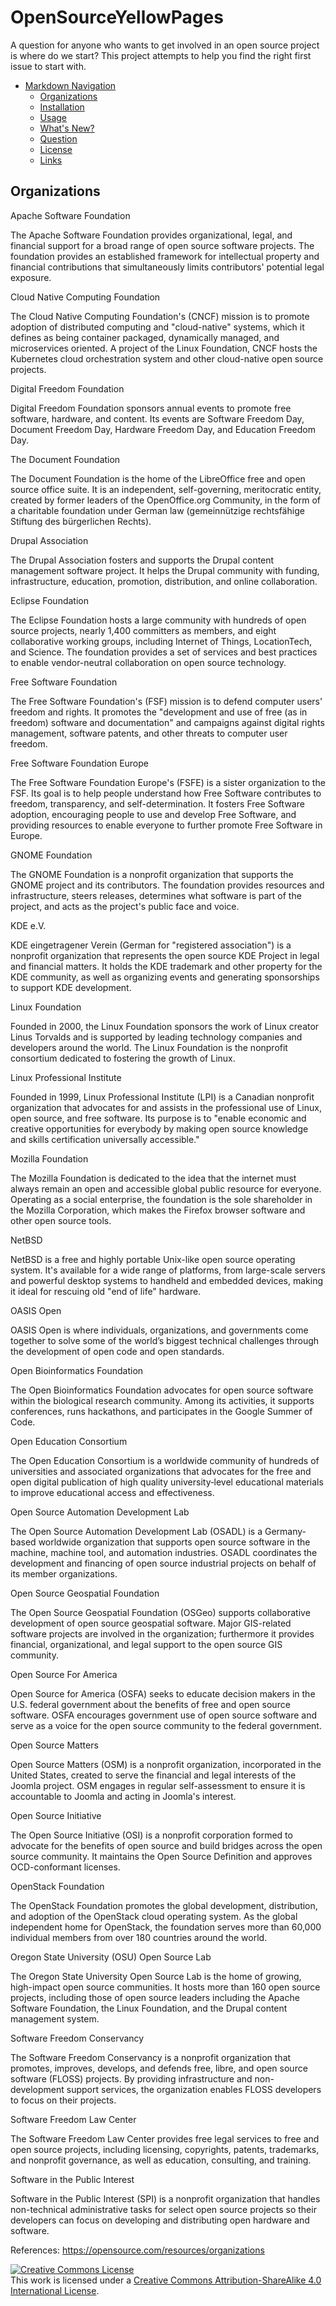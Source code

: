 # OpenSourceYellowPages
A question for anyone who wants to get involved in an open source project is where do we start? This project attempts to help you find the right first issue to start with.

- [Markdown Navigation](#markdown-navigation)
    - [Organizations](#organizations)
    - [Installation](#installation)
    - [Usage](#usage)
    - [What's New?](#whats-new)
    - [Question](#question)
    - [License](#license)
    - [Links](#links)


## Organizations
Apache Software Foundation

The Apache Software Foundation provides organizational, legal, and financial support for a broad range of open source software projects. The foundation provides an established framework for intellectual property and financial contributions that simultaneously limits contributors' potential legal exposure.

Cloud Native Computing Foundation

The Cloud Native Computing Foundation's (CNCF) mission is to promote adoption of distributed computing and "cloud-native" systems, which it defines as being container packaged, dynamically managed, and microservices oriented. A project of the Linux Foundation, CNCF hosts the Kubernetes cloud orchestration system and other cloud-native open source projects.

Digital Freedom Foundation

Digital Freedom Foundation sponsors annual events to promote free software, hardware, and content. Its events are Software Freedom Day, Document Freedom Day, Hardware Freedom Day, and Education Freedom Day.

The Document Foundation

The Document Foundation is the home of the LibreOffice free and open source office suite. It is an independent, self-governing, meritocratic entity, created by former leaders of the OpenOffice.org Community, in the form of a charitable foundation under German law (gemeinnützige rechtsfähige Stiftung des bürgerlichen Rechts).

Drupal Association

The Drupal Association fosters and supports the Drupal content management software project. It helps the Drupal community with funding, infrastructure, education, promotion, distribution, and online collaboration.

Eclipse Foundation

The Eclipse Foundation hosts a large community with hundreds of open source projects, nearly 1,400 committers as members, and eight collaborative working groups, including Internet of Things, LocationTech, and Science. The foundation provides a set of services and best practices to enable vendor-neutral collaboration on open source technology.

Free Software Foundation

The Free Software Foundation's (FSF) mission is to defend computer users' freedom and rights. It promotes the "development and use of free (as in freedom) software and documentation" and campaigns against digital rights management, software patents, and other threats to computer user freedom.

Free Software Foundation Europe

The Free Software Foundation Europe's (FSFE) is a sister organization to the FSF. Its goal is to help people understand how Free Software contributes to freedom, transparency, and self-determination. It fosters Free Software adoption, encouraging people to use and develop Free Software, and providing resources to enable everyone to further promote Free Software in Europe.

GNOME Foundation

The GNOME Foundation is a nonprofit organization that supports the GNOME project and its contributors. The foundation provides resources and infrastructure, steers releases, determines what software is part of the project, and acts as the project's public face and voice.

KDE e.V.

KDE eingetragener Verein (German for "registered association") is a nonprofit organization that represents the open source KDE Project in legal and financial matters. It holds the KDE trademark and other property for the KDE community, as well as organizing events and generating sponsorships to support KDE development.

Linux Foundation

Founded in 2000, the Linux Foundation sponsors the work of Linux creator Linus Torvalds and is supported by leading technology companies and developers around the world. The Linux Foundation is the nonprofit consortium dedicated to fostering the growth of Linux.

Linux Professional Institute

Founded in 1999, Linux Professional Institute (LPI) is a Canadian nonprofit organization that advocates for and assists in the professional use of Linux, open source, and free software. Its purpose is to "enable economic and creative opportunities for everybody by making open source knowledge and skills certification universally accessible."

Mozilla Foundation

The Mozilla Foundation is dedicated to the idea that the internet must always remain an open and accessible global public resource for everyone. Operating as a social enterprise, the foundation is the sole shareholder in the Mozilla Corporation, which makes the Firefox browser software and other open source tools.

NetBSD

NetBSD is a free and highly portable Unix-like open source operating system. It's available for a wide range of platforms, from large-scale servers and powerful desktop systems to handheld and embedded devices, making it ideal for rescuing old "end of life" hardware.

OASIS Open

OASIS Open is where individuals, organizations, and governments come together to solve some of the world’s biggest technical challenges through the development of open code and open standards.

Open Bioinformatics Foundation

The Open Bioinformatics Foundation advocates for open source software within the biological research community. Among its activities, it supports conferences, runs hackathons, and participates in the Google Summer of Code.

Open Education Consortium

The Open Education Consortium is a worldwide community of hundreds of universities and associated organizations that advocates for the free and open digital publication of high quality university‐level educational materials to improve educational access and effectiveness.

Open Source Automation Development Lab

The Open Source Automation Development Lab (OSADL) is a Germany-based worldwide organization that supports open source software in the machine, machine tool, and automation industries. OSADL coordinates the development and financing of open source industrial projects on behalf of its member organizations.

Open Source Geospatial Foundation

The Open Source Geospatial Foundation (OSGeo) supports collaborative development of open source geospatial software. Major GIS-related software projects are involved in the organization; furthermore it provides financial, organizational, and legal support to the open source GIS community.

Open Source For America

Open Source for America (OSFA) seeks to educate decision makers in the U.S. federal government about the benefits of free and open source software. OSFA encourages government use of open source software and serve as a voice for the open source community to the federal government.

Open Source Matters

Open Source Matters (OSM) is a nonprofit organization, incorporated in the United States, created to serve the financial and legal interests of the Joomla project. OSM engages in regular self-assessment to ensure it is accountable to Joomla and acting in Joomla's interest.

Open Source Initiative

The Open Source Initiative (OSI) is a nonprofit corporation formed to advocate for the benefits of open source and build bridges across the open source community. It maintains the Open Source Definition and approves OCD-conformant licenses.

OpenStack Foundation

The OpenStack Foundation promotes the global development, distribution, and adoption of the OpenStack cloud operating system. As the global independent home for OpenStack, the foundation serves more than 60,000 individual members from over 180 countries around the world.

Oregon State University (OSU) Open Source Lab

The Oregon State University Open Source Lab is the home of growing, high-impact open source communities. It hosts more than 160 open source projects, including those of open source leaders including the Apache Software Foundation, the Linux Foundation, and the Drupal content management system. 

Software Freedom Conservancy

The Software Freedom Conservancy is a nonprofit organization that promotes, improves, develops, and defends free, libre, and open source software (FLOSS) projects. By providing infrastructure and non-development support services, the organization enables FLOSS developers to focus on their projects.

Software Freedom Law Center

The Software Freedom Law Center provides free legal services to free and open source projects, including licensing, copyrights, patents, trademarks, and nonprofit governance, as well as education, consulting, and training.

Software in the Public Interest

Software in the Public Interest (SPI) is a nonprofit organization that handles non-technical administrative tasks for select open source projects so their developers can focus on developing and distributing open hardware and software.










References:
https://opensource.com/resources/organizations

<a rel="license" href="http://creativecommons.org/licenses/by-sa/4.0/"><img alt="Creative Commons License" style="border-width:0" src="https://i.creativecommons.org/l/by-sa/4.0/88x31.png" /></a><br />This work is licensed under a <a rel="license" href="http://creativecommons.org/licenses/by-sa/4.0/">Creative Commons Attribution-ShareAlike 4.0 International License</a>.
